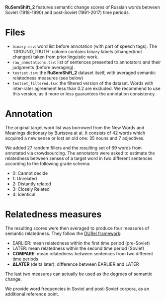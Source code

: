 **RuSemShift_2** features semantic change scores of Russian words between Soviet (1918-1990)
 and post-Soviet (1991-2017) time periods.

# Files
- `binary.csv`: word list before annotation (with part of speech tags). 
The 'GROUND_TRUTH' column contains binary labels (changed/not changed) taken from prior linguistic work.
- `raw_annotations.tsv`: list of sentences presented to annotators and their judgments (before averaging).
- `testset.tsv`: the **RuSemShift_2** dataset itself, with averaged semantic relatedness measures (see below)
- `testset_filtered.tsv`: the filtered version of the dataset.
Words with inter-rater agreement less than 0.2 are excluded.
We recommend to use this version, as it more or less guarantees the annotation consistency.

# Annotation
The original target word list was borrowed from the New Words and Meanings dictionary by Burtseva at al. 
It consists of 42 words which acquired a new sense or lost an old one: 35 nouns and 7 adjectives. 

We added 27 random fillers and the resulting set of 69 words from annotated via crowdsourcing.
The annotators were asked to estimate the relatedness between senses of a target word in two different sentences according to the following grade schema:
- 0: Cannot decide
- 1: Unrelated 
- 2: Distantly related
- 3: Closely Related
- 4: Identical

# Relatedness measures
The resulting scores were then averaged to produce four measures of semantic relatedness. 
They follow the [DURel framework](https://www.aclweb.org/anthology/N18-2027/):
- EARLIER: mean relatedness within the first time period (pre-Soviet)
- LATER: mean relatedness within the second time period (Soviet)
- **COMPARE**: mean relatedness between sentences from two different time periods
- **∆LATER** (delta later): difference between EARLIER and LATER

The last two measures can actually be used as the degrees of semantic change.

We provide word frequencies in Soviet and post-Soviet corpora, as an additional reference point.